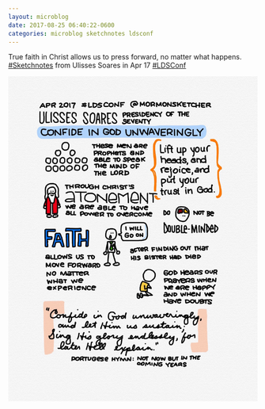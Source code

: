 ```yaml
---
layout: microblog
date: 2017-08-25 06:40:22-0600
categories: microblog sketchnotes ldsconf
---
```

True faith in Christ allows us to press forward, no matter what happens. [#Sketchnotes](/categories/sketchnotes) from Ulisses Soares in Apr 17 [#LDSConf](/categories/ldsconf)

![Ulisses Soares Conference Sketchnotes](/images/microblog/201708250640.jpg)
